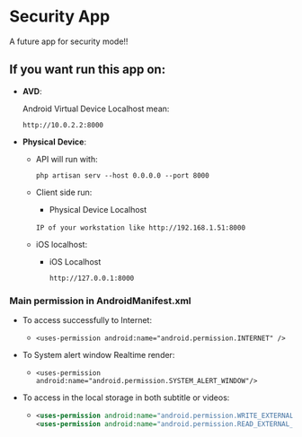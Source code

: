 # Security App

A future app for security mode!!

## If you want run this app on:

- **AVD**: 

  Android Virtual Device Localhost mean:

  `http://10.0.2.2:8000`

- **Physical** **Device**: 

  - API will run with:

    `php artisan serv --host 0.0.0.0 --port 8000`

  - Client side run:

    - Physical Device Localhost 

    ​	`IP of your workstation like http://192.168.1.51:8000`

  - iOS localhost:

    - iOS Localhost 

      `http://127.0.0.1:8000`

### Main permission in AndroidManifest.xml

- To access successfully to Internet:

  - `<uses-permission android:name="android.permission.INTERNET" />`

- To System alert window Realtime render:

  - `<uses-permission android:name="android.permission.SYSTEM_ALERT_WINDOW"/>`

- To access in the local storage in both subtitle or videos:

  - ```xml
    <uses-permission android:name="android.permission.WRITE_EXTERNAL_STORAGE"/>
    <uses-permission android:name="android.permission.READ_EXTERNAL_STORAGE"/>
    ```